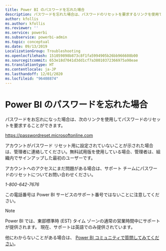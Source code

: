 ```yaml
---
title: Power BI のパスワードを忘れた場合
description: パスワードを忘れた場合は、パスワードのリセットを要求するリンクを使用できます。
author: kfollis
ms.author: kfollis
ms.reviewer: ''
ms.service: powerbi
ms.subservice: powerbi-admin
ms.topic: conceptual
ms.date: 09/13/2019
LocalizationGroup: Troubleshooting
ms.openlocfilehash: 151059898b873c8f1fa5994905b26bb966608b00
ms.sourcegitcommit: 653e18d7041d3dd1cf7a38010372366975a98eae
ms.translationtype: HT
ms.contentlocale: ja-JP
ms.lasthandoff: 12/01/2020
ms.locfileid: "96408874"
---
```

# <a name="forgot-your-password-for-power-bi"></a>Power BI のパスワードを忘れた場合

パスワードをお忘れになった場合は、次のリンクを使用してパスワードのリセットを要求することができます。

<https://passwordreset.microsoftonline.com>

アカウントがパスワード リセット用に設定されていないことが示された場合は、管理者に連絡してください。無料試用版を使用している場合、管理者は、組織内でサインアップした最初のユーザーです。

アカウントへのアクセスにまだ問題がある場合は、サポート チームにパスワードのリセットについてお問い合わせください。

*1-800-642-7676*

この電話番号は Power BI サービスのサポート番号ではないことに注意してください。

> [!NOTE]
> Power BI では、東部標準時 (EST) タイム ゾーンの通常の営業時間中にサポートが提供されます。 現在、サポートは英語でのみ提供されています。

他にわからないことがある場合は、 [Power BI コミュニティで質問してみてください](https://community.powerbi.com/)。